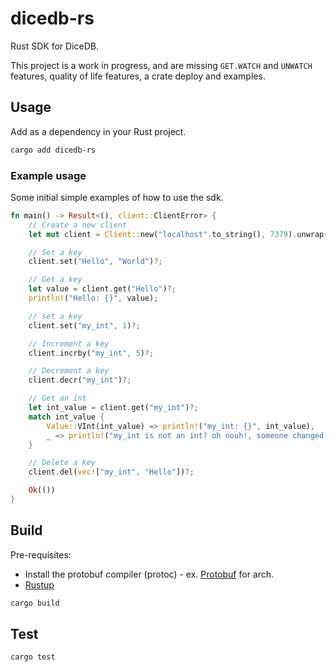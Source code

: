 # dicedb-rs

Rust SDK for DiceDB.

This project is a work in progress, and are missing ```GET.WATCH``` and ```UNWATCH``` features, quality of life features, a crate deploy and examples.

## Usage

Add as a dependency in your Rust project.

```sh
cargo add dicedb-rs
```

### Example usage

Some initial simple examples of how to use the sdk.

```rust
fn main() -> Result<(), client::ClientError> {
    // Create a new client
    let mut client = Client::new("localhost".to_string(), 7379).unwrap();

    // Set a key
    client.set("Hello", "World")?;

    // Get a key
    let value = client.get("Hello")?;
    println!("Hello: {}", value);

    // set a key
    client.set("my_int", 1)?;

    // Increment a key
    client.incrby("my_int", 5)?;

    // Decrement a key
    client.decr("my_int")?;

    // Get an int
    let int_value = client.get("my_int")?;
    match int_value {
        Value::VInt(int_value) => println!("my_int: {}", int_value),
        _ => println!("my_int is not an int? oh nouh!, someone changed my int!"),
    }

    // Delete a key
    client.del(vec!["my_int", "Hello"])?;

    Ok(())
}
```

## Build

Pre-requisites:

- Install the protobuf compiler (protoc) - ex. [Protobuf](https://archlinux.org/packages/extra/x86_64/protobuf/) for arch.
- [Rustup](https://www.rust-lang.org/tools/install)

```bash
cargo build
```

## Test

```bash
cargo test
```
